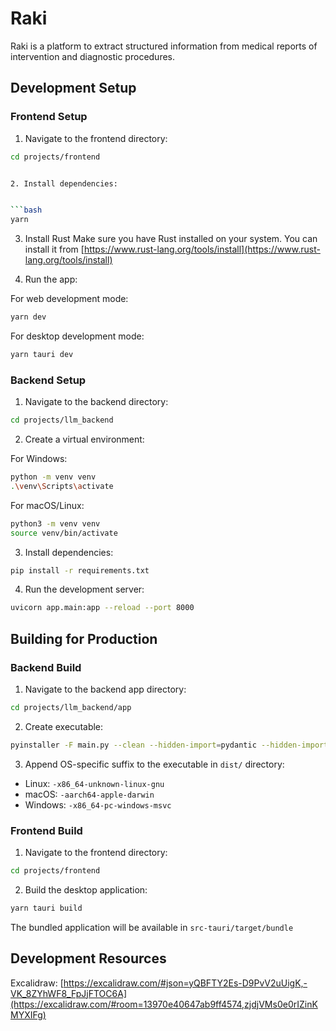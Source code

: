 # Raki
Raki is a platform to extract structured information from medical reports of intervention and diagnostic procedures.

## Development Setup

### Frontend Setup

1. Navigate to the frontend directory:

```bash
cd projects/frontend


2. Install dependencies:


```bash
yarn


```

3. Install Rust
Make sure you have Rust installed on your system. You can install it from [https://www.rust-lang.org/tools/install](https://www.rust-lang.org/tools/install)

4. Run the app:

For web development mode:
```bash
yarn dev
```

For desktop development mode:
```bash
yarn tauri dev
```

### Backend Setup

1. Navigate to the backend directory:
```bash
cd projects/llm_backend
```

2. Create a virtual environment:

For Windows:
```bash
python -m venv venv
.\venv\Scripts\activate
```

For macOS/Linux:
```bash
python3 -m venv venv
source venv/bin/activate
```

3. Install dependencies:
```bash
pip install -r requirements.txt
```

4. Run the development server:
```bash
uvicorn app.main:app --reload --port 8000
```

## Building for Production

### Backend Build

1. Navigate to the backend app directory:
```bash
cd projects/llm_backend/app
```

2. Create executable:
```bash
pyinstaller -F main.py --clean --hidden-import=pydantic --hidden-import=pydantic-core --hidden-import=pydantic.deprecated.decorator
```

3. Append OS-specific suffix to the executable in `dist/` directory:
- Linux: `-x86_64-unknown-linux-gnu`
- macOS: `-aarch64-apple-darwin`
- Windows: `-x86_64-pc-windows-msvc`

### Frontend Build

1. Navigate to the frontend directory:
```bash
cd projects/frontend
```

2. Build the desktop application:
```bash
yarn tauri build
```

The bundled application will be available in `src-tauri/target/bundle`

## Development Resources

Excalidraw:
[https://excalidraw.com/#json=yQBFTY2Es-D9PvV2uUigK,-VK_8ZYhWF8_FpJjFTOC6A](https://excalidraw.com/#room=13970e40647ab9ff4574,zjdjVMs0e0rIZinKMYXIFg)
```
